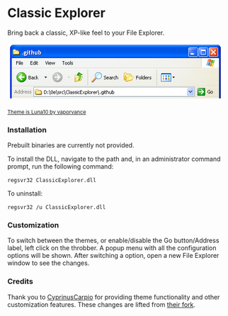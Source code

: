 # Classic Explorer

Bring back a classic, XP-like feel to your File Explorer.

![Banner image](./.github/images/banner.png)

<sub>[Theme is Luna10 by vaporvance](https://www.deviantart.com/vaporvance/art/Luna10-907548273)</sub>

### Installation

Prebuilt binaries are currently not provided.

To install the DLL, navigate to the path and, in an administrator command prompt, run the following command:

```
regsvr32 ClassicExplorer.dll
```

To uninstall:
```
regsvr32 /u ClassicExplorer.dll
```

### Customization

To switch between the themes, or enable/disable the Go button/Address label, left click on the throbber. A popup menu with all the configuration options will be shown. After switching a option, open a new File Explorer window to see the changes.

### Credits

Thank you to [CyprinusCarpio](//github.com/CyprinusCarpio) for providing theme functionality and other customization features. These changes are lifted from [their fork](//github.com/CyprinusCarpio/ClassicExplorer).